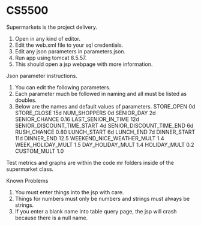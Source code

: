 # CS5500

Supermarkets is the project delivery. 
1. Open in any kind of editor.
2. Edit the web.xml file to your sql credentials.
3. Edit any json parameters in parameters.json.
4. Run app using tomcat 8.5.57. 
5. This should open a jsp webpage with more information. 

Json parameter instructions.
1. You can edit the following parameters.
2. Each parameter much be followed in naming and all must be listed as doubles. 
3. Below are the names and default values of parameters. 
STORE_OPEN 0d
STORE_CLOSE 15d
NUM_SHOPPERS 0d
SENIOR_DAY 2d
SENIOR_CHANCE 0.16
LAST_SENIOR_IN_TIME 12d
SENIOR_DISCOUNT_TIME_START 4d
SENIOR_DISCOUNT_TIME_END 6d
RUSH_CHANCE 0.80
LUNCH_START 6d
LUNCH_END 7d
DINNER_START 11d
DINNER_END 12.5
WEEKEND_NICE_WEATHER_MULT 1.4
WEEK_HOLIDAY_MULT 1.5
DAY_HOLIDAY_MULT 1.4
HOLIDAY_MULT 0.2
CUSTOM_MULT 1.0

Test metrics and graphs are within the code mr folders inside of the supermarket class.

Known Problems
1. You must enter things into the jsp with care. 
2. Things for numbers must only be numbers and strings must always be strings.
3. If you enter a blank name into table query page, the jsp will crash because there is a null name. 
